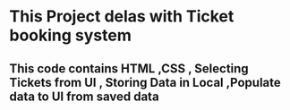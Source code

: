 # This Project delas with Ticket booking system 

## This code contains HTML ,CSS , Selecting Tickets from UI , Storing Data in Local ,Populate data to UI from saved data

